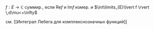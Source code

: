 $f:E\to \mathbb{C}$ суммир., если $\mathrm{Re}f$ и $\mathrm{Im}f$ измер. и $\int\limits_{E}\lvert f \rvert \,d\mu<+\infty$ 

см. [[Интеграл Лебега для комплекснозначных функций]]